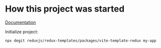 # How this project was started

[Documentation](https://react-redux.js.org/introduction/getting-started)

Initialize project:
```
npx degit reduxjs/redux-templates/packages/vite-template-redux my-app
```